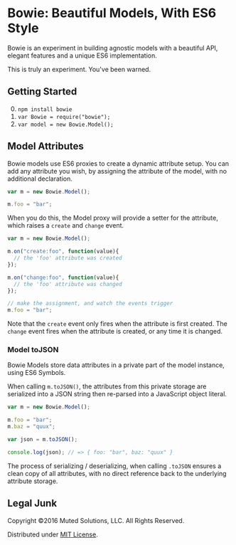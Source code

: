 # Bowie: Beautiful Models, With ES6 Style

Bowie is an experiment in building agnostic models with a 
beautiful API, elegant features and a unique ES6 implementation.

This is truly an experiment. You've been warned.

## Getting Started

0. `npm install bowie`
0. `var Bowie = require("bowie");`
0. `var model = new Bowie.Model();`

## Model Attributes

Bowie models use ES6 proxies to create a dynamic attribute setup.
You can add any attribute you wish, by assigning the attribute of the 
model, with no additional declaration.

```js
var m = new Bowie.Model();

m.foo = "bar";
```

When you do this, the Model proxy will provide a setter for the
attribute, which raises a `create` and `change` event.

```js
var m = new Bowie.Model();

m.on("create:foo", function(value){
  // the 'foo' attribute was created
});

m.on("change:foo", function(value){
  // the 'foo' attribute was changed
});

// make the assignment, and watch the events trigger
m.foo = "bar";
```

Note that the `create` event only fires when the attribute is
first created. The `change` event fires when the attribute is
created, or any time it is changed.

### Model toJSON

Bowie Models store data attributes in a private part of the
model instance, using ES6 Symbols. 

When calling `m.toJSON()`, the attributes from this private
storage are serialized into a JSON string then re-parsed into
a JavaScript object literal. 

```js
var m = new Bowie.Model();

m.foo = "bar";
m.baz = "quux";

var json = m.toJSON();

console.log(json); // => { foo: "bar", baz: "quux" }
```

The process of serializing / deserializing, when calling `.toJSON` 
ensures a clean copy of all attributes, with no direct
reference back to the underlying attribute storage.

## Legal Junk

Copyright &copy;2016 Muted Solutions, LLC. All Rights Reserved.

Distributed under [MIT License](http://mutedsolutions.mit-license.org).
